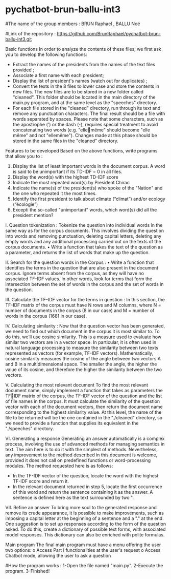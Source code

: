 # pychatbot-brun-ballu-int3
#The name of the group members : BRUN Raphael , BALLU Noé

#Link of the repository : https://github.com/BrunRaphael/pychatbot-brun-ballu-int3.git

Basic functions
In order to analyze the contents of these files, we first ask you to develop the following functions: 
- Extract the names of the presidents from the names of the text files provided ;
- Associate a first name with each president;
- Display the list of president's names (watch out for duplicates) ; 
- Convert the texts in the 8 files to lower case and store the contents in new files. The new files are to be stored in a new folder called "cleaned". This folder should be located in the main directory of the main.py program, and at the same level as the "speeches" directory.
- For each file stored in the "cleaned" directory, run through its text and remove any punctuation characters. 
The final result should be a file with words separated by spaces. Please note that some characters, such as the apostrophe (') or the dash (-), requires special treatment to avoid concatenating two words (e.g. "ellemême" should become "elle même" and not "ellemême"). Changes made at this phase should be stored in the same files in the "cleaned" directory.

Features to be developed 
Based on the above functions, write programs that allow you to : 
1. Display the list of least important words in the document corpus. A word is said to be unimportant if its TD-IDF = 0 in all files. 
2. Display the word(s) with the highest TD-IDF score
3. Indicate the most repeated word(s) by President Chirac
4. Indicate the name(s) of the president(s) who spoke of the "Nation" and the one who repeated it the most times.
5. Identify the first president to talk about climate (“climat”) and/or ecology (“écologie”)
6. Excepti the so-called "unimportant" words, which word(s) did all the president mention?

I. Question tokenization :
Tokenize the question into individual words in the same way as for the corpus documents. This involves 
dividing the question into words and removing punctuation, deleting capital letters, deleting any empty 
words and any additional processing carried out on the texts of the corpus documents. 
• Write a function that takes the text of the question as a parameter, and returns the list of words 
that make up the question.

II. Search for the question words in the Corpus :
• Write a function that identifies the terms in the question that are also present in the document 
corpus. Ignore terms absent from the corpus, as they will have no associated TF-IDF values. In other 
words, look for terms that form the intersection between the set of words in the corpus and the
set of words in the question.

III. Calculate the TF-IDF vector for the terms in question :
In this section, the TF-IDF matrix of the corpus must have N rows and M columns, where N = number of 
documents in the corpus (8 in our case) and M = number of words in the corpus (1681 in our case).

IV. Calculating similarity :
Now that the question vector has been generated, we need to find out which document in the corpus it is 
most similar to. To do this, we'll use cosine similarity. This is a measure used to evaluate how similar two 
vectors are in a vector space. In particular, it is often used in natural language processing to measure the 
similarity between two texts represented as vectors (for example, TF-IDF vectors).
Mathematically, cosine similarity measures the cosine of the angle between two vectors A and B in a 
multidimensional space. The smaller the angle, the higher the value of its cosine, and therefore the higher 
the similarity between the two vectors.

V. Calculating the most relevant document 
To find the most relevant document name, simply implement a function that takes as parameters the TFIDF matrix of the corpus, the TF-IDF vector of the question and the list of file names in the corpus. It must 
calculate the similarity of the question vector with each of the document vectors, then return the document 
name corresponding to the highest similarity value. 
At this level, the name of the file to be returned will be the one contained in the "./cleaned" directory, so 
we need to provide a function that supplies its equivalent in the "./speeches" directory.

VI. Generating a response
Generating an answer automatically is a complex process, involving the use of advanced methods for 
managing semantics in text. The aim here is to do it with the simplest of methods. Nevertheless, any 
improvement to the method described in this document is welcome, provided it does not call on predefined 
functions or word-processing modules. 
The method requested here is as follows: 
- In the TF-IDF vector of the question, locate the word with the highest TF-IDF score and return it.
- In the relevant document returned in step 5, locate the first occurrence of this word and return the 
sentence containing it as the answer. A sentence is defined here as the text surrounded by two ".

VII. Refine an answer 
To bring more soul to the generated response and remove its crude appearance, it is possible to make 
improvements, such as imposing a capital letter at the beginning of a sentence and a "." at the end. 
One suggestion is to set up responses according to the form of the question asked. To do this, create a 
dictionary of possible text forms, with associated model responses. This dictionary can also be enriched 
with polite formulas.

Main program
The final main program must have a menu offering the user two options: 
o Access Part I functionalities at the user's request 
o Access Chatbot mode, allowing the user to ask a question

#How the program works : 1-Open the file named "main.py". 2-Execute the program. 3-Finished!
